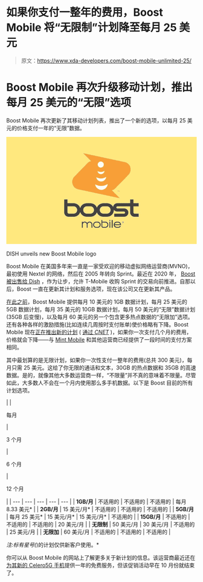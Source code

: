 # 如果你支付一整年的费用，Boost Mobile 将“无限制”计划降至每月 25 美元

> 原文：<https://www.xda-developers.com/boost-mobile-unlimited-25/>

# Boost Mobile 再次升级移动计划，推出每月 25 美元的“无限”选项

Boost Mobile 再次更新了其移动计划列表，推出了一个新的选项，以每月 25 美元的价格支付一年的“无限”数据。

 <picture>![Boost Mobile logo](img/9b0b4a89648a67c0bd3363db1d65ce28.png)</picture> 

DISH unveils new Boost Mobile logo

Boost Mobile 在美国多年来一直是一家受欢迎的移动虚拟网络运营商(MVNO)，最初使用 Nextel 的网络，然后在 2005 年转向 Sprint。最近在 2020 年， [Boost 被出售给 Dish](https://www.xda-developers.com/dish-network-sprint-prepaid-business-boost-mobile-virgin-mobile-july-1/) ，作为让步，允许 T-Mobile 收购 Sprint 的交易向前推进。自那以后，Boost 一直在更新其计划和服务选项，现在该公司又在更新其产品。

[在此之前](https://web.archive.org/web/20210508201833/https://www.tomsguide.com/buying-guide/best-boost-mobile-plans)，Boost Mobile 提供每月 10 美元的 1GB 数据计划，每月 25 美元的 5GB 数据计划，每月 35 美元的 10GB 数据计划，每月 50 美元的“无限”数据计划(35GB 后变慢)，以及每月 60 美元的另一个包含更多热点数据的“无限加”选项。还有各种各样的激励措施(比如连续几周按时支付账单)使价格略有下降。Boost Mobile 现在[正在推出新的计划](https://www.prnewswire.com/news-releases/boost-mobile-launches-its-first-carrier-crusher-plans-leading-with-a-full-year-of-service-for-just-100-301427926.html) ( [通过 *CNET*](https://www.cnet.com/tech/mobile/boost-introduces-unlimited-data-plan-for-25/) )，如果你一次支付几个月的费用，价格就会下降——与 [Mint Mobile](https://mint-mobile.58dp.net/c/2233363/444520/7915?subId1=UUxdaUeUpU6438&subId2=exda&u=https%3A%2F%2Fwww.mintmobile.com%2F) 和其他运营商已经提供了一段时间的支付方案相同。

其中最划算的是无限计划，如果你一次性支付一整年的费用(总共 300 美元)，每月只需 25 美元。这给了你无限的通话和文本，30GB 的热点数据和 35GB 的高速数据。是的，就像其他大多数运营商一样，“不限量”并不真的意味着不限量。尽管如此，大多数人不会在一个月内使用那么多手机数据。以下是 Boost 目前的所有计划选项。

|  | 

每月

 | 

3 个月

 | 

6 个月

 | 

12 个月

 |
| --- | --- | --- | --- | --- |
| **1GB/月** | 不适用的 | 不适用的 | 不适用的 | 每月 8.33 美元* |
| **2GB/月** | 15 美元/月* | 不适用的 | 不适用的 | 不适用的 |
| **5GB/月** | 每月 25 美元* | 15 美元/月* | 15 美元/月* | 不适用的 |
| **15GB/月** | 不适用的 | 不适用的 | 不适用的 | 20 美元/月 |
| **无限制** | 50 美元/月 | 30 美元/月 | 不适用的 | 25 美元/月 |
| **无限加** | 60 美元/月 | 不适用的 | 不适用的 | 不适用的 |

*注:标有星号(*)的计划仅供新客户使用。*

你可以从 Boost Mobile 的网站上了解更多关于新计划的信息。该运营商最近还在[为其新的 Celero5G 手机](https://www.xda-developers.com/boost-mobile-free-service-buy-celero5g/)提供一年的免费服务，但该促销活动早在 10 月份就结束了。